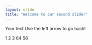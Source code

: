 ```yaml
---
layout: slide
title: "Welcome to our second slide!"
---
```

Your text
Use the left arrow to go back!

1
2
3
64
56
